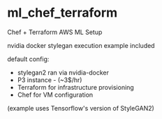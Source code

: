 # ml_chef_terraform

Chef + Terraform AWS ML Setup

nvidia docker stylegan execution example included

default config:

- stylegan2 ran via nvidia-docker
- P3 instance - (~3$/hr)
- Terraform for infrastructure provisioning
- Chef for VM configuration


(example uses Tensorflow's version of StyleGAN2)
